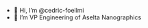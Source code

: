 - 👋 Hi, I’m @cedric-foellmi
- 👀 I’m VP Engineering of Aselta Nanographics

<!---
cedric-foellmi/cedric-foellmi is a ✨ special ✨ repository because its `README.md` (this file) appears on your GitHub profile.
You can click the Preview link to take a look at your changes.
--->
